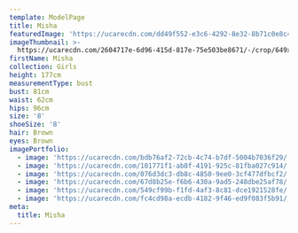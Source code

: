 ```yaml
---
template: ModelPage
title: Misha
featuredImage: 'https://ucarecdn.com/dd49f552-e3c6-4292-8e32-8b71c0e8c446/'
imageThumbnail: >-
  https://ucarecdn.com/2604717e-6d96-415d-817e-75e503be8671/-/crop/649x691/304,126/-/preview/
firstName: Misha
collection: Girls
height: 177cm
measurementType: bust
bust: 81cm
waist: 62cm
hips: 96cm
size: '8'
shoeSize: '8'
hair: Brown
eyes: Brown
imagePortfolio:
  - image: 'https://ucarecdn.com/bdb76af2-72cb-4c74-b7df-5004b7036f29/'
  - image: 'https://ucarecdn.com/101771f1-ab8f-4191-925c-81fba027c914/'
  - image: 'https://ucarecdn.com/076d3dc3-db8c-4850-9ee0-3cf477dfbcf2/'
  - image: 'https://ucarecdn.com/67d8b25e-f6b6-430a-9ad5-248dbe25af78/'
  - image: 'https://ucarecdn.com/549cf99b-f1fd-4af3-8c81-dce1921528fe/'
  - image: 'https://ucarecdn.com/fc4cd98a-ecdb-4182-9f46-ed9f083f5b91/'
meta:
  title: Misha
---
```


